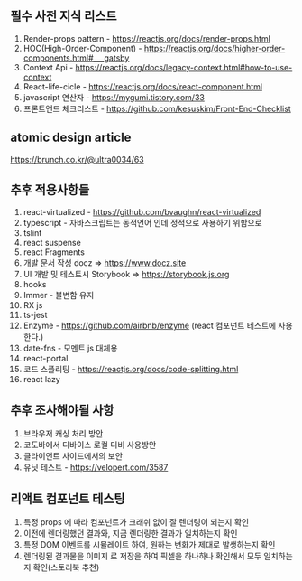 ## 필수 사전 지식 리스트
1. Render-props pattern - https://reactjs.org/docs/render-props.html
2. HOC(High-Order-Component) - https://reactjs.org/docs/higher-order-components.html#___gatsby
3. Context Api - https://reactjs.org/docs/legacy-context.html#how-to-use-context
4. React-life-cicle - https://reactjs.org/docs/react-component.html
5. javascript 연산자 - https://mygumi.tistory.com/33
6. 프론트앤드 체크리스트 - https://github.com/kesuskim/Front-End-Checklist

## atomic design article
https://brunch.co.kr/@ultra0034/63

## 추후 적용사항들
1. react-virtualized - https://github.com/bvaughn/react-virtualized
2. typescript - 자바스크립트는 동적언어 인데 정적으로 사용하기 위함으로
3. tslint
4. react suspense
5. react Fragments
6. 개발 문서 작성 docz => https://www.docz.site
7. UI 개발 및 테스트시 Storybook => https://storybook.js.org
8. hooks
9. Immer - 불변함 유지
10. RX js
11. ts-jest
12. Enzyme - https://github.com/airbnb/enzyme (react 컴포넌트 테스트에 사용한다.)
13. date-fns - 모멘트 js 대체용
14. react-portal
15. 코드 스플리팅 - https://reactjs.org/docs/code-splitting.html
16. react lazy

## 추후 조사해야될 사항
1. 브라우저 캐싱 처리 방안
2. 코도바에서 디바이스 로컬 디비 사용방안
3. 클라이언트 사이드에서의 보안
4. 유닛 테스트 - https://velopert.com/3587

## 리액트 컴포넌트 테스팅
1. 특정 props 에 따라 컴포넌트가 크래쉬 없이 잘 렌더링이 되는지 확인
2. 이전에 렌더링했던 결과와, 지금 렌더링한 결과가 일치하는지 확인
3. 특정 DOM 이벤트를 시뮬레이트 하여, 원하는 변화가 제대로 발생하는지 확인
4. 렌더링된 결과물을 이미지 로 저장을 하여 픽셀을 하나하나 확인해서 모두 일치하는지 확인(스토리북 추천)

